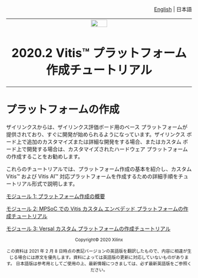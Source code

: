 <p align="right"><a href="../../README.md">English</a> | <a>日本語</a></p>
<table class="sphinxhide">
 <tr>
   <td align="center"><img src="https://japan.xilinx.com/content/dam/xilinx/imgs/press/media-kits/corporate/xilinx-logo.png" width="30%"/><h1>2020.2 Vitis™ プラットフォーム作成チュートリアル</h1>
   </td>
 </tr>
</table>

# プラットフォームの作成

ザイリンクスからは、ザイリンクス評価ボード用のベース プラットフォームが提供されており、すぐに開発が始められるようになっています。ザイリンクス ボード上で追加のカスタマイズまたは詳細な開発をする場合、またはカスタム ボード上で開発する場合は、カスタマイズされたハードウェア プラットフォームの作成することをお勧めします。

これらのチュートリアルでは、プラットフォーム作成の基本を紹介し、カスタム Vitis™ および Vitis AI™ 対応プラットフォームを作成するための詳細手順をチュートリアル形式で説明します。

[モジュール 1: プラットフォーム作成の概要](Introduction/01-Overview/README.md)

[モジュール 2: MPSoC での Vitis カスタム エンベデッド プラットフォームの作成チュートリアル](Introduction/02-Edge-AI-ZCU104/README.md)

[モジュール 3: Versal カスタム プラットフォームの作成チュートリアル](Introduction/03_Edge_VCK190/README.md)

<p align="center"><sup>Copyright&copy; 2020 Xilinx</sup></p>
<p align="center"><sup>この資料は 2021 年 2 月 8 日時点の表記バージョンの英語版を翻訳したもので、内容に相違が生じる場合には原文を優先します。資料によっては英語版の更新に対応していないものがあります。
日本語版は参考用としてご使用の上、最新情報につきましては、必ず最新英語版をご参照ください。</sup></p>

